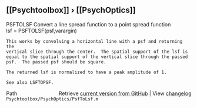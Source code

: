 ## [[Psychtoolbox]] &#8250; [[PsychOptics]]

PSFTOLSF  Convert a line spread function to a point spread function  
    lsf = PSFTOLSF(psf,varargin)  
  
    This works by convolving a horizontal line with a psf and returning the  
    vertical slice through the center.  The spatial support of the lsf is  
    equal to the spatial support of the vertical slice through the passed  
    psf.  The passed psf should be square.  
  
    The returned lsf is normalized to have a peak amplitude of 1.  
  
    See also LSFTOPSF.  




<div class="code_header" style="text-align:right;">
  <span style="float:left;">Path&nbsp;&nbsp;</span> <span class="counter">Retrieve <a href=
  "https://raw.github.com/Psychtoolbox-3/Psychtoolbox-3/beta/Psychtoolbox/PsychOptics/PsfToLsf.m">current version from GitHub</a> | View <a href=
  "https://github.com/Psychtoolbox-3/Psychtoolbox-3/commits/beta/Psychtoolbox/PsychOptics/PsfToLsf.m">changelog</a></span>
</div>
<div class="code">
  <code>Psychtoolbox/PsychOptics/PsfToLsf.m</code>
</div>

